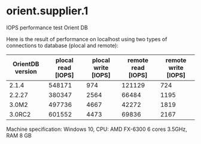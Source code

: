 # orient.supplier.1
IOPS performance test Orient DB

Here is the result of performance on localhost using two types of connections to database (plocal and remote):

OrientDB version | plocal read [IOPS] | plocal write [IOPS] | remote read [IOPS] | remote write [IOPS]
---------------- | ------------------ | ------------------- | ------------------ | --------------------- 	
2.1.4            | 548171             | 974                 | 121129             | 724
2.2.27	         | 380347	          | 2564                | 66484	             | 1195
3.0M2            | 497736	          | 4667                | 42272	             | 1819
3.0RC2           | 601552             | 4473                | 69836              | 2167


Machine specification:
Windows 10, CPU: AMD FX-6300 6 cores 3.5GHz, RAM 8 GB
